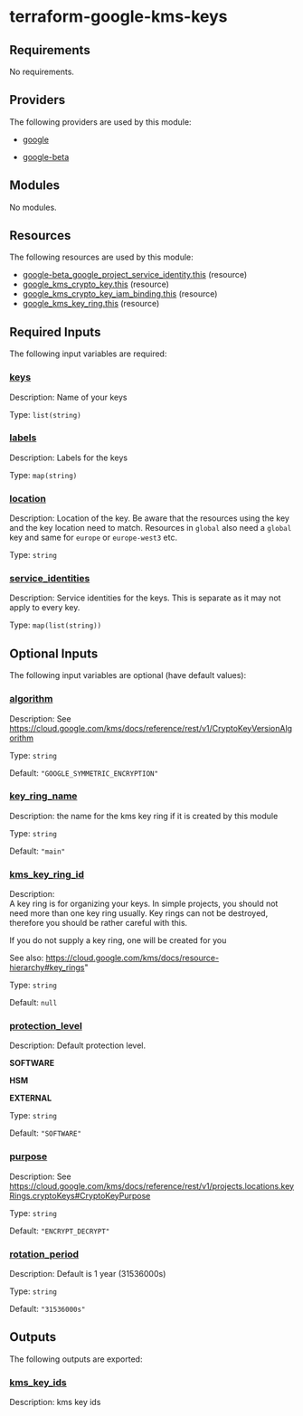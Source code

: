 # terraform-google-kms-keys
<!-- BEGIN_TF_DOCS -->
## Requirements

No requirements.

## Providers

The following providers are used by this module:

- <a name="provider_google"></a> [google](#provider\_google)

- <a name="provider_google-beta"></a> [google-beta](#provider\_google-beta)

## Modules

No modules.

## Resources

The following resources are used by this module:

- [google-beta_google_project_service_identity.this](https://registry.terraform.io/providers/hashicorp/google-beta/latest/docs/resources/google_project_service_identity) (resource)
- [google_kms_crypto_key.this](https://registry.terraform.io/providers/hashicorp/google/latest/docs/resources/kms_crypto_key) (resource)
- [google_kms_crypto_key_iam_binding.this](https://registry.terraform.io/providers/hashicorp/google/latest/docs/resources/kms_crypto_key_iam_binding) (resource)
- [google_kms_key_ring.this](https://registry.terraform.io/providers/hashicorp/google/latest/docs/resources/kms_key_ring) (resource)

## Required Inputs

The following input variables are required:

### <a name="input_keys"></a> [keys](#input\_keys)

Description: Name of your keys

Type: `list(string)`

### <a name="input_labels"></a> [labels](#input\_labels)

Description: Labels for the keys

Type: `map(string)`

### <a name="input_location"></a> [location](#input\_location)

Description: Location of the key. Be aware that the resources using the key and the key location need to match. Resources in `global` also need a `global` key and same for `europe` or `europe-west3` etc.

Type: `string`

### <a name="input_service_identities"></a> [service\_identities](#input\_service\_identities)

Description: Service identities for the keys. This is separate as it may not apply to every key.

Type: `map(list(string))`

## Optional Inputs

The following input variables are optional (have default values):

### <a name="input_algorithm"></a> [algorithm](#input\_algorithm)

Description: See https://cloud.google.com/kms/docs/reference/rest/v1/CryptoKeyVersionAlgorithm

Type: `string`

Default: `"GOOGLE_SYMMETRIC_ENCRYPTION"`

### <a name="input_key_ring_name"></a> [key\_ring\_name](#input\_key\_ring\_name)

Description: the name for the kms key ring if it is created by this module

Type: `string`

Default: `"main"`

### <a name="input_kms_key_ring_id"></a> [kms\_key\_ring\_id](#input\_kms\_key\_ring\_id)

Description:     
A key ring is for organizing your keys. In simple projects, you should not need more than one key ring usually. Key rings can not be destroyed, therefore you should be rather careful with this.

If you do not supply a key ring, one will be created for you  

See also: https://cloud.google.com/kms/docs/resource-hierarchy#key_rings"

Type: `string`

Default: `null`

### <a name="input_protection_level"></a> [protection\_level](#input\_protection\_level)

Description: Default protection level.

**SOFTWARE**

**HSM**

**EXTERNAL**

Type: `string`

Default: `"SOFTWARE"`

### <a name="input_purpose"></a> [purpose](#input\_purpose)

Description: See https://cloud.google.com/kms/docs/reference/rest/v1/projects.locations.keyRings.cryptoKeys#CryptoKeyPurpose

Type: `string`

Default: `"ENCRYPT_DECRYPT"`

### <a name="input_rotation_period"></a> [rotation\_period](#input\_rotation\_period)

Description: Default is 1 year (31536000s)

Type: `string`

Default: `"31536000s"`

## Outputs

The following outputs are exported:

### <a name="output_kms_key_ids"></a> [kms\_key\_ids](#output\_kms\_key\_ids)

Description: kms key ids
<!-- END_TF_DOCS -->